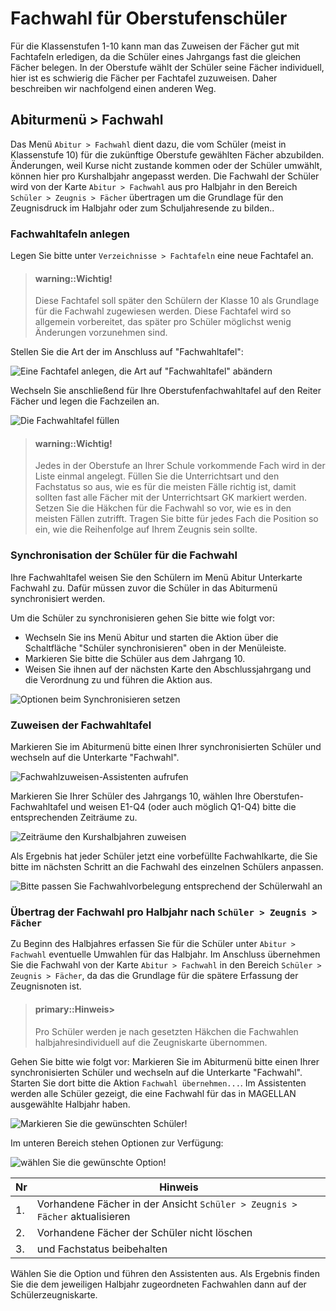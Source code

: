 
# Fachwahl für Oberstufenschüler

Für die Klassenstufen 1-10 kann man das Zuweisen der Fächer gut mit Fachtafeln erledigen, da die Schüler eines Jahrgangs fast die gleichen Fächer belegen. In der Oberstufe wählt der Schüler seine Fächer individuell, hier ist es schwierig die Fächer per Fachtafel zuzuweisen. Daher beschreiben wir nachfolgend einen anderen Weg.

## Abiturmenü > Fachwahl

Das Menü `Abitur > Fachwahl` dient dazu, die vom Schüler (meist in Klassenstufe 10) für die zukünftige Oberstufe gewählten Fächer abzubilden. 
Änderungen, weil Kurse nicht zustande kommen oder der Schüler umwählt, können hier pro Kurshalbjahr angepasst werden. Die Fachwahl der Schüler wird von der Karte `Abitur > Fachwahl` aus pro Halbjahr in den Bereich `Schüler > Zeugnis > Fächer` übertragen um die Grundlage für den Zeugnisdruck im Halbjahr oder zum Schuljahresende zu bilden..

### Fachwahltafeln anlegen

Legen Sie bitte unter `Verzeichnisse > Fachtafeln` eine neue Fachtafel an. 

> #### warning::Wichtig!
>
> Diese Fachtafel soll später den Schülern der Klasse 10 als Grundlage für die Fachwahl zugewiesen werden. Diese Fachtafel wird so allgemein vorbereitet, das später pro Schüler möglichst wenig Änderungen vorzunehmen sind.

Stellen Sie die Art der im Anschluss auf "Fachwahltafel":

![Eine Fachtafel anlegen, die Art auf "Fachwahltafel" abändern](images/fachwahltafelbeispiel.01.png)

Wechseln Sie anschließend für Ihre Oberstufenfachwahltafel auf den Reiter Fächer und legen die Fachzeilen an. 

![Die Fachwahltafel füllen](images/fachwahltafelbeispiel.02.png)

> #### warning::Wichtig!
>
> Jedes in der Oberstufe an Ihrer Schule vorkommende Fach wird in der Liste einmal angelegt. Füllen Sie die Unterrichtsart und den Fachstatus so aus, wie es für die meisten Fälle richtig ist, damit sollten fast alle Fächer mit der Unterrichtsart GK markiert werden. Setzen Sie die Häkchen für die Fachwahl so vor, wie es in den meisten Fällen zutrifft. Tragen Sie bitte für jedes Fach die Position so ein, wie die Reihenfolge auf Ihrem Zeugnis sein sollte.

### Synchronisation der Schüler für die Fachwahl

Ihre Fachwahltafel weisen Sie den Schülern im Menü Abitur Unterkarte Fachwahl zu. Dafür müssen zuvor die Schüler in das Abiturmenü synchronisiert werden. 

Um die Schüler zu synchronisieren gehen Sie bitte wie folgt vor:
* Wechseln Sie ins Menü Abitur und starten die Aktion über die Schaltfläche "Schüler synchronisieren" oben in der Menüleiste.
* Markieren Sie bitte die Schüler aus dem Jahrgang 10.
* Weisen Sie ihnen auf der nächsten Karte den Abschlussjahrgang und die Verordnung zu und führen die Aktion aus.

![Optionen beim Synchronisieren setzen](images/FW_sync.png)

### Zuweisen der Fachwahltafel

Markieren Sie im Abiturmenü bitte einen Ihrer synchronisierten Schüler und wechseln auf die Unterkarte "Fachwahl".

![Fachwahlzuweisen-Assistenten aufrufen](images/FW_zuweisen.01.png)

Markieren Sie Ihrer Schüler des Jahrgangs 10, wählen Ihre Oberstufen-Fachwahltafel und weisen E1-Q4  (oder auch möglich Q1-Q4) bitte die entsprechenden Zeiträume zu.

![Zeiträume den Kurshalbjahren zuweisen](images/FW_zuweisen.02.png)

Als Ergebnis hat jeder Schüler jetzt eine vorbefüllte Fachwahlkarte, die Sie bitte im nächsten Schritt an die Fachwahl des einzelnen Schülers anpassen. 

![Bitte passen Sie Fachwahlvorbelegung entsprechend der Schülerwahl an](images/FW_zuweisen.03.png)

### Übertrag der Fachwahl pro Halbjahr nach `Schüler > Zeugnis > Fächer`

Zu Beginn des Halbjahres erfassen Sie für die Schüler unter `Abitur > Fachwahl` eventuelle Umwahlen für das Halbjahr. Im Anschluss übernehmen Sie die Fachwahl von der Karte `Abitur > Fachwahl`  in den Bereich `Schüler > Zeugnis > Fächer`, da das die Grundlage für die spätere Erfassung der Zeugnisnoten ist.

> #### primary::Hinweis>
> Pro Schüler werden je nach gesetzten Häkchen die Fachwahlen halbjahresindividuell auf die Zeugniskarte übernommen.

Gehen Sie bitte wie folgt vor:
Markieren Sie im Abiturmenü bitte einen Ihrer synchronisierten Schüler und wechseln auf die Unterkarte "Fachwahl". Starten Sie dort bitte die Aktion `Fachwahl übernehmen...`. Im Assistenten werden alle Schüler gezeigt, die eine Fachwahl für das in MAGELLAN ausgewählte Halbjahr haben.

![Markieren Sie die gewünschten Schüler!](images/FW_zuweisen.04.png)

Im unteren Bereich stehen Optionen zur Verfügung:

![wählen Sie die gewünschte Option!](images/FW_zuweisen.05.png)

Nr|Hinweis
--|--
1.|Vorhandene Fächer in der Ansicht `Schüler > Zeugnis > Fächer` aktualisieren
2.|Vorhandene Fächer der Schüler nicht löschen
3.|und Fachstatus beibehalten

Wählen Sie die Option und führen den Assistenten aus. Als Ergebnis finden Sie die dem jeweiligen Halbjahr zugeordneten Fachwahlen dann auf der Schülerzeugniskarte.
